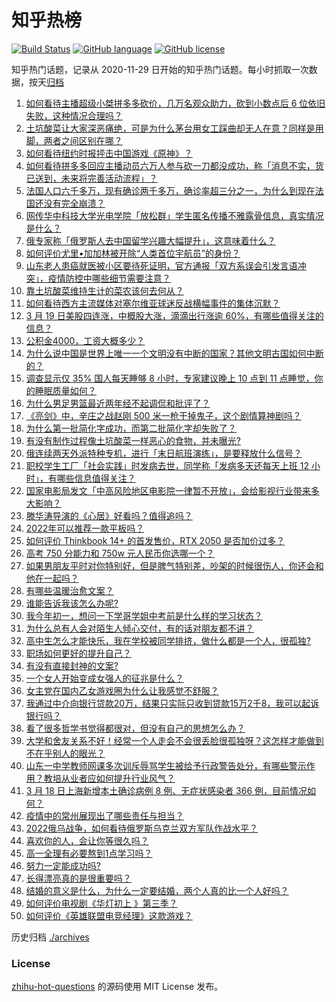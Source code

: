 # 知乎热榜
[![Build Status](https://github.com/ToWeLong/zhihu-hot-questions/workflows/CI/badge.svg)](https://github.com/ToWeLong/zhihu-hot-questions/actions)
[![GitHub language](https://img.shields.io/badge/language-golang-orange.svg)](https://golang.org/)
[![GitHub license](https://img.shields.io/github/license/ToWeLong/zhihu-hot-questions)](https://github.com/ToWeLong/zhihu-hot-questions/blob/main/LICENSE)

知乎热门话题，记录从 2020-11-29 日开始的知乎热门话题。每小时抓取一次数据，按天[归档](./archives)

<!-- BEGIN -->

1. [如何看待主播超级小桀拼多多砍价，几万名观众助力，砍到小数点后  6 位依旧失败，这种情况合理吗？](https://www.zhihu.com/question/522686785)
1. [土坑酸菜让大家深恶痛绝，可是为什么茅台用女工踩曲却无人在意？同样是用脚，两者之间区别在哪？](https://www.zhihu.com/question/522544974)
1. [如何看待纽约时报抨击中国游戏《原神》？](https://www.zhihu.com/question/522559674)
1. [如何看待拼多多回应主播动员六万人参与砍一刀都没成功，称「消息不实，货已送到，未来将完善活动流程」？](https://www.zhihu.com/question/522880081)
1. [法国人口六千多万，现有确诊两千多万，确诊率超三分之一，为什么到现在法国还没有完全崩溃？](https://www.zhihu.com/question/521888462)
1. [网传华中科技大学光电学院「放松群」学生匿名传播不雅露骨信息，真实情况是什么？](https://www.zhihu.com/question/522288423)
1. [俄专家称「俄罗斯人去中国留学兴趣大幅提升」，这意味着什么？](https://www.zhihu.com/question/522317691)
1. [如何评价尤里•加加林被开除“人类首位宇航员”的身份？](https://www.zhihu.com/question/522812362)
1. [山东老人患癌就医被小区要待死证明，官方通报「双方系误会引发言语冲突」，疫情防控中哪些细节需要注意？](https://www.zhihu.com/question/522804696)
1. [靠土坑酸菜维持生计的菜农该何去何从？](https://www.zhihu.com/question/522430979)
1. [如何看待西方主流媒体对塞尔维亚球迷反战横幅事件的集体沉默？](https://www.zhihu.com/question/522801411)
1. [3 月 19 日美股四连涨，中概股大涨，滴滴出行涨逾 60%，有哪些值得关注的信息？](https://www.zhihu.com/question/522804175)
1. [公积金4000，工资大概多少？](https://www.zhihu.com/question/442656404)
1. [为什么说中国是世界上唯一一个文明没有中断的国家？其他文明古国如何中断的？](https://www.zhihu.com/question/32682567)
1. [调查显示仅 35% 国人每天睡够 8 小时，专家建议晚上 10 点到 11 点睡觉，你的睡眠质量如何？](https://www.zhihu.com/question/522817232)
1. [为什么男足男篮最近两年经不起调侃和批评了？](https://www.zhihu.com/question/522557931)
1. [《亮剑》中，辛庄之战赵刚 500 米一枪干掉鬼子，这个剧情算神剧吗？](https://www.zhihu.com/question/277646651)
1. [为什么第一批简化字成功，而第二批简化字却失败了？](https://www.zhihu.com/question/26940415)
1. [有没有制作过程像土坑酸菜一样恶心的食物，并未曝光?](https://www.zhihu.com/question/522768103)
1. [俄连续两天外派特种专机，进行「末日航班演练」，是要释放什么信号？](https://www.zhihu.com/question/522723138)
1. [职校学生工厂「社会实践」时发病去世，同学称「发病多天还每天上班 12 小时」，有哪些信息值得关注？](https://www.zhihu.com/question/522823635)
1. [国家电影局发文「中高风险地区电影院一律暂不开放」，会给影视行业带来多大影响？](https://www.zhihu.com/question/522725331)
1. [滕华涛导演的《心居》好看吗？值得追吗？](https://www.zhihu.com/question/522520147)
1. [2022年可以推荐一款平板吗？](https://www.zhihu.com/question/517134700)
1. [如何评价 Thinkbook 14+ 的首发售价，RTX 2050 是否加价过多？](https://www.zhihu.com/question/522614252)
1. [高考 750 分能力和 750w 元人民币你选哪一个？](https://www.zhihu.com/question/435438184)
1. [如果男朋友平时对你特别好，但是脾气特别差，吵架的时候很伤人，你还会和他在一起吗？](https://www.zhihu.com/question/522804788)
1. [有哪些温暖治愈文案？](https://www.zhihu.com/question/521856063)
1. [谁能告诉我该怎么办呢?](https://www.zhihu.com/question/522775219)
1. [我今年初一，想问一下学哥学姐中考前是什么样的学习状态？](https://www.zhihu.com/question/522727235)
1. [为什么总有人会对陌生人倾心交付，有的话对朋友都不讲？](https://www.zhihu.com/question/522886350)
1. [高中生怎么才能快乐，我在学校被同学排挤，做什么都是一个人，很孤独?](https://www.zhihu.com/question/522855548)
1. [职场如何更好的提升自己？](https://www.zhihu.com/question/520157896)
1. [有没有直接封神的文案?](https://www.zhihu.com/question/517859383)
1. [一个女人开始变成女强人的征兆是什么？](https://www.zhihu.com/question/507161844)
1. [女主党在国内乙女游戏圈为什么让我感觉不舒服？](https://www.zhihu.com/question/510145161)
1. [我通过中介向银行贷款20万，结果只实际只收到贷款15万2千8，我可以起诉银行吗？](https://www.zhihu.com/question/401496121)
1. [看了很多哲学书觉得都很对，但没有自己的思想怎么办？](https://www.zhihu.com/question/522565260)
1. [大学和舍友关系不好！经常一个人走会不会很丢脸很孤独呀？这怎样才能做到不在乎别人的眼光？](https://www.zhihu.com/question/522355682)
1. [山东一中学教师网课多次训斥辱骂学生被给予行政警告处分，有哪些警示作用？教培从业者应如何提升行业风气？](https://www.zhihu.com/question/522710438)
1. [3 月 18 日上海新增本土确诊病例 8 例、无症状感染者 366 例，目前情况如何？](https://www.zhihu.com/question/522800809)
1. [疫情中的常州展现出了哪些责任与担当？](https://www.zhihu.com/question/522473714)
1. [2022俄乌战争，如何看待俄罗斯乌克兰双方军队作战水平？](https://www.zhihu.com/question/519536039)
1. [喜欢你的人，会让你等很久吗？](https://www.zhihu.com/question/521583888)
1. [高一全理有必要熬到1点学习吗？](https://www.zhihu.com/question/522853458)
1. [努力一定能成功吗?](https://www.zhihu.com/question/522545854)
1. [长得漂亮真的是很重要吗？](https://www.zhihu.com/question/521723680)
1. [结婚的意义是什么，为什么一定要结婚，两个人真的比一个人好吗？](https://www.zhihu.com/question/522657093)
1. [如何评价电视剧《华灯初上 》第三季？](https://www.zhihu.com/question/515524369)
1. [如何评价《英雄联盟电竞经理》这款游戏？](https://www.zhihu.com/question/522650402)

<!-- END -->

历史归档 [./archives](./archives)


### License
[zhihu-hot-questions](https://github.com/towelong/zhihu-hot-questions) 的源码使用 MIT License 发布。